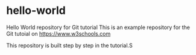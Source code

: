# hello-world
Hello World repository for Git tutorial
This is an example repository for the Git tutoial on https://www.w3schools.com

This repository is built step by step in the tutorial.S